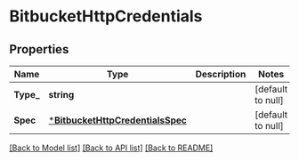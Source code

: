 # BitbucketHttpCredentials

## Properties
Name | Type | Description | Notes
------------ | ------------- | ------------- | -------------
**Type_** | **string** |  | [default to null]
**Spec** | [***BitbucketHttpCredentialsSpec**](BitbucketHttpCredentialsSpec.md) |  | [default to null]

[[Back to Model list]](../README.md#documentation-for-models) [[Back to API list]](../README.md#documentation-for-api-endpoints) [[Back to README]](../README.md)

